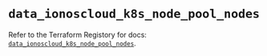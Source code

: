 # `data_ionoscloud_k8s_node_pool_nodes`

Refer to the Terraform Registory for docs: [`data_ionoscloud_k8s_node_pool_nodes`](https://www.terraform.io/docs/providers/ionoscloud/d/k8s_node_pool_nodes).
